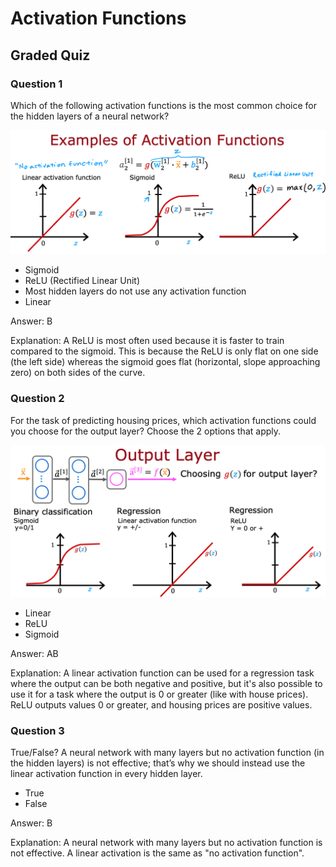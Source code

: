 # Activation Functions

## Graded Quiz

### Question 1

Which of the following activation functions is the most common choice for the hidden layers of a neural network?

![ActivationFunctions](./images/C2_W2_Q2_ActivationFunctions.png)

- Sigmoid
- ReLU (Rectified Linear Unit)
- Most hidden layers do not use any activation function
- Linear

Answer: B

Explanation: A ReLU is most often used because it is faster to train compared to the sigmoid. This is because the ReLU is only flat on one side (the left side) whereas the sigmoid goes flat (horizontal, slope approaching zero) on both sides of the curve.

### Question 2

For the task of predicting housing prices, which activation functions could you choose for the output layer? Choose the 2 options that apply.

![OutputLayer](./images/C2_W2_Q2_OutputLayer.png)

- Linear
- ReLU
- Sigmoid

Answer: AB

Explanation: A linear activation function can be used for a regression task where the output can be both negative and positive, but it's also possible to use it for a task where the output is 0 or greater (like with house prices). ReLU outputs values 0 or greater, and housing prices are positive values.

### Question 3

True/False? A neural network with many layers but no activation function (in the hidden layers) is not effective; that’s why we should instead use the linear activation function in every hidden layer.

- True
- False

Answer: B

Explanation: A neural network with many layers but no activation function is not effective. A linear activation is the same as "no activation function".
